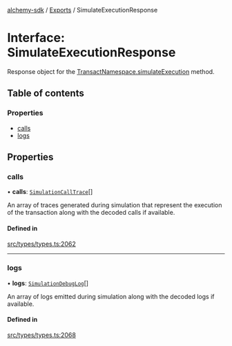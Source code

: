[alchemy-sdk](../README.md) / [Exports](../modules.md) / SimulateExecutionResponse

# Interface: SimulateExecutionResponse

Response object for the [TransactNamespace.simulateExecution](../classes/TransactNamespace.md#simulateexecution) method.

## Table of contents

### Properties

- [calls](SimulateExecutionResponse.md#calls)
- [logs](SimulateExecutionResponse.md#logs)

## Properties

### calls

• **calls**: [`SimulationCallTrace`](SimulationCallTrace.md)[]

An array of traces generated during simulation that represent the execution
of the transaction along with the decoded calls if available.

#### Defined in

[src/types/types.ts:2062](https://github.com/alchemyplatform/alchemy-sdk-js/blob/80b6e91/src/types/types.ts#L2062)

___

### logs

• **logs**: [`SimulationDebugLog`](SimulationDebugLog.md)[]

An array of logs emitted during simulation along with the decoded logs if
available.

#### Defined in

[src/types/types.ts:2068](https://github.com/alchemyplatform/alchemy-sdk-js/blob/80b6e91/src/types/types.ts#L2068)
